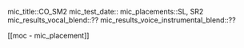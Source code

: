 
mic_title::CO_SM2
mic_test_date::
mic_placements::SL, SR2
mic_results_vocal_blend::??
mic_results_voice_instrumental_blend::??

[[moc - mic_placement]]